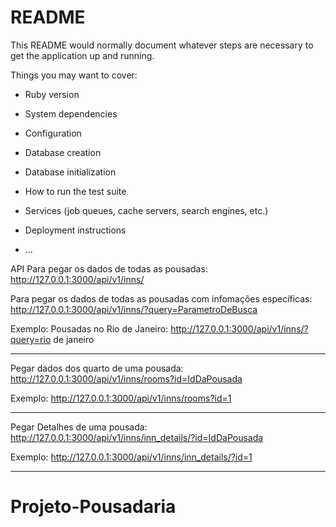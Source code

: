# README

This README would normally document whatever steps are necessary to get the
application up and running.

Things you may want to cover:

- Ruby version

- System dependencies

- Configuration

- Database creation

- Database initialization

- How to run the test suite

- Services (job queues, cache servers, search engines, etc.)

- Deployment instructions

- ...

API
Para pegar os dados de todas as pousadas:
http://127.0.0.1:3000/api/v1/inns/

Para pegar os dados de todas as pousadas com infomações específicas:
http://127.0.0.1:3000/api/v1/inns/?query=ParametroDeBusca

Exemplo: Pousadas no Rio de Janeiro:
http://127.0.0.1:3000/api/v1/inns/?query=rio de janeiro

---

Pegar dados dos quarto de uma pousada:
http://127.0.0.1:3000/api/v1/inns/rooms?id=IdDaPousada

Exemplo:
http://127.0.0.1:3000/api/v1/inns/rooms?id=1

---

Pegar Detalhes de uma pousada:
http://127.0.0.1:3000/api/v1/inns/inn_details/?id=IdDaPousada

Exemplo:
http://127.0.0.1:3000/api/v1/inns/inn_details/?id=1

---

# Projeto-Pousadaria
